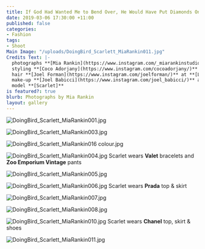 ```yaml
---
title: If God Had Wanted Me to Bend Over, He Would Have Put Diamonds On The Floor
date: 2019-03-06 17:30:00 +11:00
published: false
categories:
- Fashion
tags:
- Shoot
Main Image: "/uploads/DoingBird_Scarlett_MiaRankin011.jpg"
Credits Text: |-
  photographs **[Mia Rankin](https://www.instagram.com/_miarankinstudio/)** at **[Work Agency](https://www.instagram.com/workagency/)**
  styling **[Coco Adorjany](https://www.instagram.com/cocoadorjany/)**
  hair **[Joel Forman](https://www.instagram.com/joelforman/)** at **[Lion Artist Management](https://www.instagram.com/lionartistmanagement/)**
  make-up **[Joel Babicci](https://www.instagram.com/joel_babicci/)** at **[Work Agency](https://www.instagram.com/workagency/)**
  model **[Scarlet]**
is featured?: true
blurb: Photographs by Mia Rankin
layout: gallery
---
```


![DoingBird_Scarlett_MiaRankin001.jpg](/uploads/DoingBird_Scarlett_MiaRankin001.jpg)

![DoingBird_Scarlett_MiaRankin003.jpg](/uploads/DoingBird_Scarlett_MiaRankin003.jpg)

![DoingBird_Scarlett_MiaRankin016 colour.jpg](/uploads/DoingBird_Scarlett_MiaRankin016%20colour.jpg)

![DoingBird_Scarlett_MiaRankin004.jpg](/uploads/DoingBird_Scarlett_MiaRankin004.jpg)
Scarlet wears **Valet** bracelets and **Zoo Emporium Vintage** pants

![DoingBird_Scarlett_MiaRankin005.jpg](/uploads/DoingBird_Scarlett_MiaRankin005.jpg)

![DoingBird_Scarlett_MiaRankin006.jpg](/uploads/DoingBird_Scarlett_MiaRankin006.jpg)
Scarlet wears **Prada** top & skirt

![DoingBird_Scarlett_MiaRankin007.jpg](/uploads/DoingBird_Scarlett_MiaRankin007.jpg)

![DoingBird_Scarlett_MiaRankin008.jpg](/uploads/DoingBird_Scarlett_MiaRankin008.jpg)

![DoingBird_Scarlett_MiaRankin010.jpg](/uploads/DoingBird_Scarlett_MiaRankin010.jpg)
Scarlet wears **Chanel** top, skirt & shoes

![DoingBird_Scarlett_MiaRankin011.jpg](/uploads/DoingBird_Scarlett_MiaRankin011.jpg)





